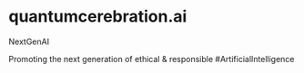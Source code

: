 # quantumcerebration.ai
NextGenAI

Promoting the next generation of ethical & responsible #ArtificialIntelligence
